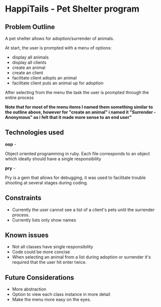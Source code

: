 # HappiTails - Pet Shelter program

## Problem Outline

A pet shelter allows for adoption/surrender of animals.

At start, the user is prompted with a menu of options:

- display all animals
- display all clients
- create an animal
- create an client
- facilitate client adopts an animal
- facilitate client puts an animal up for adoption

After selecting from the menu the task the user is prompted through the entire process

**Note that for most of the menu items I named them something similar to the outline above, however for "create an animal" i named it "Surrender - Anonymous" as i felt that it made more sense to an end user"**

## Technologies used

**oop** -

Object oriented programming in ruby.
Each file corresponds to an object which ideally should have a single responsibility

**pry** -

Pry is a gem that allows for debugging, it was used to facilitate trouble shooting at several stages during coding.

## Constraints

- Currently the user cannot see a list of a client's pets until the surrender process.
- Currently lists only show names

## Known issues

- Not all classes have single responsibility
- Code could be more concise
- When selecting an animal from a list during adoption or surrender it's required that the user hit enter twice.

## Future Considerations

- More abstraction
- Option to view each class instance in more detail
- Make the menu more easy on the eyes.